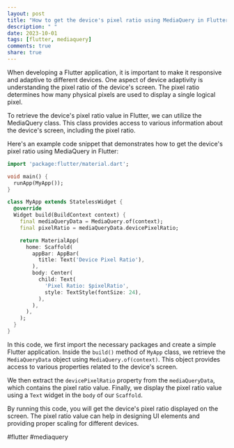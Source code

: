 ```yaml
---
layout: post
title: "How to get the device's pixel ratio using MediaQuery in Flutter?"
description: " "
date: 2023-10-01
tags: [flutter, mediaquery]
comments: true
share: true
---
```


When developing a Flutter application, it is important to make it responsive and adaptive to different devices. One aspect of device adaptivity is understanding the pixel ratio of the device's screen. The pixel ratio determines how many physical pixels are used to display a single logical pixel.

To retrieve the device's pixel ratio value in Flutter, we can utilize the MediaQuery class. This class provides access to various information about the device's screen, including the pixel ratio.

Here's an example code snippet that demonstrates how to get the device's pixel ratio using MediaQuery in Flutter:

```dart
import 'package:flutter/material.dart';

void main() {
  runApp(MyApp());
}

class MyApp extends StatelessWidget {
  @override
  Widget build(BuildContext context) {
    final mediaQueryData = MediaQuery.of(context);
    final pixelRatio = mediaQueryData.devicePixelRatio;

    return MaterialApp(
      home: Scaffold(
        appBar: AppBar(
          title: Text('Device Pixel Ratio'),
        ),
        body: Center(
          child: Text(
            'Pixel Ratio: $pixelRatio',
            style: TextStyle(fontSize: 24),
          ),
        ),
      ),
    );
  }
}
```

In this code, we first import the necessary packages and create a simple Flutter application. Inside the `build()` method of `MyApp` class, we retrieve the `MediaQueryData` object using `MediaQuery.of(context)`. This object provides access to various properties related to the device's screen.

We then extract the `devicePixelRatio` property from the `mediaQueryData`, which contains the pixel ratio value. Finally, we display the pixel ratio value using a `Text` widget in the `body` of our `Scaffold`.

By running this code, you will get the device's pixel ratio displayed on the screen. The pixel ratio value can help in designing UI elements and providing proper scaling for different devices.

#flutter #mediaquery